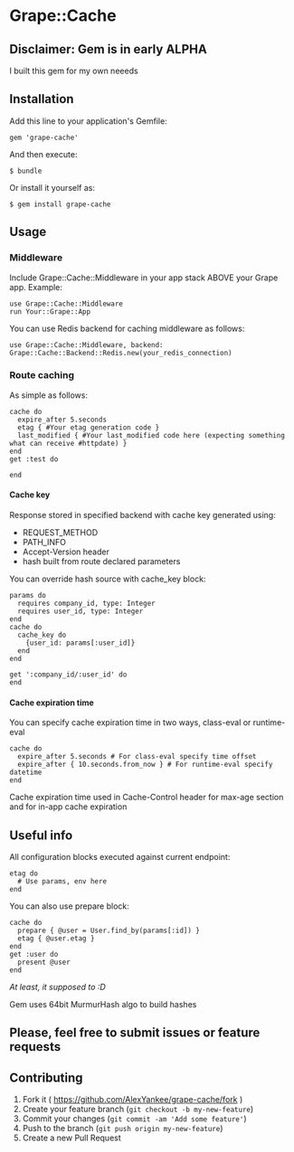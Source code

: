 # Grape::Cache

## Disclaimer: Gem is in early ALPHA
I built this gem for my own neeeds

## Installation

Add this line to your application's Gemfile:

    gem 'grape-cache'

And then execute:

    $ bundle

Or install it yourself as:

    $ gem install grape-cache

## Usage

### Middleware
Include Grape::Cache::Middleware in your app stack ABOVE your Grape app.
Example:

    use Grape::Cache::Middleware
    run Your::Grape::App

You can use Redis backend for caching middleware as follows:

    use Grape::Cache::Middleware, backend: Grape::Cache::Backend::Redis.new(your_redis_connection)

### Route caching
As simple as follows:

    cache do
      expire_after 5.seconds
      etag { #Your etag generation code }
      last_modified { #Your last_modified code here (expecting something what can receive #httpdate) }
    end
    get :test do

    end

#### Cache key
Response stored in specified backend with cache key generated using:

  * REQUEST_METHOD
  * PATH_INFO
  * Accept-Version header
  * hash built from route declared parameters

You can override hash source with cache_key block:

    params do
      requires company_id, type: Integer
      requires user_id, type: Integer
    end
    cache do
      cache_key do
        {user_id: params[:user_id]}
      end
    end

    get ':company_id/:user_id' do
    end

#### Cache expiration time
You can specify cache expiration time in two ways, class-eval or runtime-eval

    cache do
      expire_after 5.seconds # For class-eval specify time offset
      expire_after { 10.seconds.from_now } # For runtime-eval specify datetime
    end

Cache expiration time used in Cache-Control header for max-age section and for in-app cache expiration

## Useful info
All configuration blocks executed against current endpoint:

    etag do
      # Use params, env here
    end

You can also use prepare block:

    cache do
      prepare { @user = User.find_by(params[:id]) }
      etag { @user.etag }
    end
    get :user do
      present @user
    end

_At least, it supposed to :D_

Gem uses 64bit MurmurHash algo to build hashes

## Please, feel free to submit issues or feature requests

## Contributing

1. Fork it ( https://github.com/AlexYankee/grape-cache/fork )
2. Create your feature branch (`git checkout -b my-new-feature`)
3. Commit your changes (`git commit -am 'Add some feature'`)
4. Push to the branch (`git push origin my-new-feature`)
5. Create a new Pull Request
